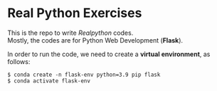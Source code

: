 # Real Python Exercises

This is the repo to write _Realpython_ codes.    
Mostly, the codes are for Python Web Development (**Flask**).    
   
In order to run the code, we need to create a __virtual environment__, as follows:     
```
$ conda create -n flask-env python=3.9 pip flask
$ conda activate flask-env
```



